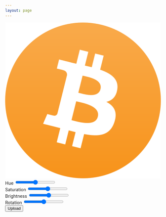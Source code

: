 ```yaml
---
layout: page
---
```


<div class="avatar-container">
    <div class="avatar-preview">
        <img id="avatar" src="/assets/avatar.png">
    </div>
    <div class="avatar-toggles">
        <div class="toggle">
            <label>Hue</label>
            <input class="slider" id="hue" type="range" min="0" max="255" /> 
        </div>
        <div class="toggle">
            <label>Saturation</label>
            <input class="slider" id="saturation" type="range" min="0" max="8" step="1" /> 
        </div>
        <div class="toggle">
            <label>Brightness</label>
            <input class="slider" id="brightness" type="range" min="0" max="8" step="1" /> 
        </div>
        <div class="toggle">
            <label>Rotation</label>
            <input class="slider" id="rotation" type="range" min="-14" max="346" step="1" /> 
        </div>
    </div>
    <div class="controls">
        <button class="btn">Upload</button>
    </div>
</div>

<script>
    $(document).ready(function() {
        var hue = getRandom(1, 256);
        var saturation = getRandom(1, 9);
        var brightness = getRandom(1, 9);
        var rotate = 0;

        $('#hue').val(hue);
        $('#saturation').val(saturation);
        $('#brightness').val(brightness);
        $('#rotation').val(rotate);

        update();

        $('#hue').on('input', function(){
		    hue = (parseInt($(this).val(), 10) + 128) % 255;
		    update();
	    });
        $('#rotation').on('input', function(){
		    rotate = parseInt($(this).val(), 10);
		    update();
	    });

        $('#saturation').on('input', function(){
		    saturation = parseInt($(this).val(), 10);
		    update();
	    });

        $('#brightness').on('input', function(){
		    brightness = parseInt($(this).val(), 10);
		    update();
	    });

        function getRandom(min, max) {
            min = Math.ceil(min);
            max = Math.floor(max);
            return Math.floor(Math.random() * (max - min)) + min;
        }

        function update(){
            var h = Math.floor(360 * (hue / 256.0));
            var s = Math.floor(200 * (saturation / 8.0));
            var b = 80 + Math.floor(40 * (brightness / 8.0));
		    $('#avatar').css({
                'filter':'hue-rotate(' + h + 'deg) saturate(' + s + '%) brightness(' + b + '%) ',
                'transform': 'rotate(' + rotate + 'deg)'
		    });
	    }
    })
</script>